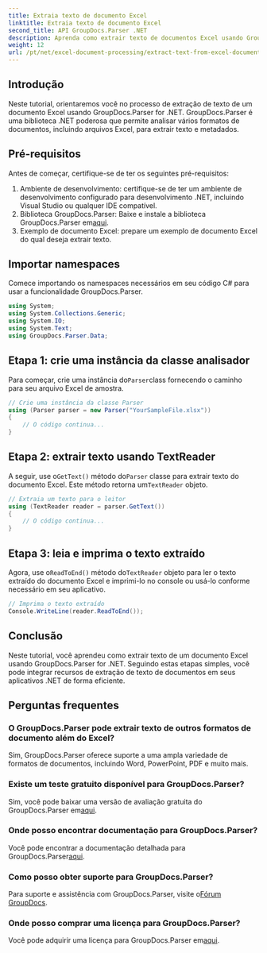 ```yaml
---
title: Extraia texto de documento Excel
linktitle: Extraia texto de documento Excel
second_title: API GroupDocs.Parser .NET
description: Aprenda como extrair texto de documentos Excel usando GroupDocs.Parser for .NET em etapas simples.
weight: 12
url: /pt/net/excel-document-processing/extract-text-from-excel-document/
---
```

## Introdução
Neste tutorial, orientaremos você no processo de extração de texto de um documento Excel usando GroupDocs.Parser for .NET. GroupDocs.Parser é uma biblioteca .NET poderosa que permite analisar vários formatos de documentos, incluindo arquivos Excel, para extrair texto e metadados.
## Pré-requisitos
Antes de começar, certifique-se de ter os seguintes pré-requisitos:
1. Ambiente de desenvolvimento: certifique-se de ter um ambiente de desenvolvimento configurado para desenvolvimento .NET, incluindo Visual Studio ou qualquer IDE compatível.
2.  Biblioteca GroupDocs.Parser: Baixe e instale a biblioteca GroupDocs.Parser em[aqui](https://releases.groupdocs.com/parser/net/).
3. Exemplo de documento Excel: prepare um exemplo de documento Excel do qual deseja extrair texto.

## Importar namespaces
Comece importando os namespaces necessários em seu código C# para usar a funcionalidade GroupDocs.Parser.
```csharp
using System;
using System.Collections.Generic;
using System.IO;
using System.Text;
using GroupDocs.Parser.Data;
```
## Etapa 1: crie uma instância da classe analisador
 Para começar, crie uma instância do`Parser`class fornecendo o caminho para seu arquivo Excel de amostra.
```csharp
// Crie uma instância da classe Parser
using (Parser parser = new Parser("YourSampleFile.xlsx"))
{
    // O código continua...
}
```
## Etapa 2: extrair texto usando TextReader
 A seguir, use o`GetText()` método do`Parser` classe para extrair texto do documento Excel. Este método retorna um`TextReader` objeto.
```csharp
// Extraia um texto para o leitor
using (TextReader reader = parser.GetText())
{
    // O código continua...
}
```
## Etapa 3: leia e imprima o texto extraído
 Agora, use o`ReadToEnd()` método do`TextReader` objeto para ler o texto extraído do documento Excel e imprimi-lo no console ou usá-lo conforme necessário em seu aplicativo.
```csharp
// Imprima o texto extraído
Console.WriteLine(reader.ReadToEnd());
```

## Conclusão
Neste tutorial, você aprendeu como extrair texto de um documento Excel usando GroupDocs.Parser for .NET. Seguindo estas etapas simples, você pode integrar recursos de extração de texto de documentos em seus aplicativos .NET de forma eficiente.

## Perguntas frequentes
### O GroupDocs.Parser pode extrair texto de outros formatos de documento além do Excel?
Sim, GroupDocs.Parser oferece suporte a uma ampla variedade de formatos de documentos, incluindo Word, PowerPoint, PDF e muito mais.
### Existe um teste gratuito disponível para GroupDocs.Parser?
 Sim, você pode baixar uma versão de avaliação gratuita do GroupDocs.Parser em[aqui](https://releases.groupdocs.com/).
### Onde posso encontrar documentação para GroupDocs.Parser?
 Você pode encontrar a documentação detalhada para GroupDocs.Parser[aqui](https://tutorials.groupdocs.com/parser/net/).
### Como posso obter suporte para GroupDocs.Parser?
Para suporte e assistência com GroupDocs.Parser, visite o[Fórum GroupDocs](https://forum.groupdocs.com/c/parser/17).
### Onde posso comprar uma licença para GroupDocs.Parser?
 Você pode adquirir uma licença para GroupDocs.Parser em[aqui](https://purchase.groupdocs.com/buy).
